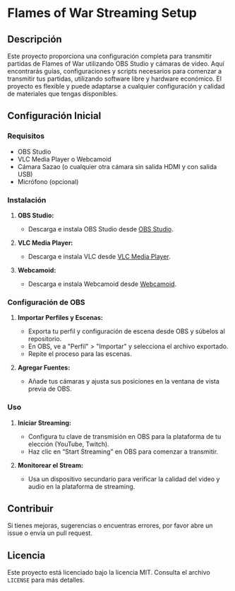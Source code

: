 # Flames of War Streaming Setup

## Descripción
Este proyecto proporciona una configuración completa para transmitir partidas de Flames of War utilizando OBS Studio y cámaras de video. Aquí encontrarás guías, configuraciones y scripts necesarios para comenzar a transmitir tus partidas, utilizando software libre y hardware económico. El proyecto es flexible y puede adaptarse a cualquier configuración y calidad de materiales que tengas disponibles.

## Configuración Inicial

### Requisitos
- OBS Studio
- VLC Media Player o Webcamoid
- Cámara Sazao (o cualquier otra cámara sin salida HDMI y con salida USB)
- Micrófono (opcional)

### Instalación

1. **OBS Studio:**
   - Descarga e instala OBS Studio desde [OBS Studio](https://obsproject.com/).

2. **VLC Media Player:**
   - Descarga e instala VLC desde [VLC Media Player](https://www.videolan.org/vlc/).

3. **Webcamoid:**
   - Descarga e instala Webcamoid desde [Webcamoid](https://webcamoid.github.io/).

### Configuración de OBS

1. **Importar Perfiles y Escenas:**
   - Exporta tu perfil y configuración de escena desde OBS y súbelos al repositorio.
   - En OBS, ve a "Perfil" > "Importar" y selecciona el archivo exportado.
   - Repite el proceso para las escenas.

2. **Agregar Fuentes:**
   - Añade tus cámaras y ajusta sus posiciones en la ventana de vista previa de OBS.

### Uso

1. **Iniciar Streaming:**
   - Configura tu clave de transmisión en OBS para la plataforma de tu elección (YouTube, Twitch).
   - Haz clic en “Start Streaming” en OBS para comenzar a transmitir.

2. **Monitorear el Stream:**
   - Usa un dispositivo secundario para verificar la calidad del video y audio en la plataforma de streaming.

## Contribuir

Si tienes mejoras, sugerencias o encuentras errores, por favor abre un issue o envía un pull request.

## Licencia
Este proyecto está licenciado bajo la licencia MIT. Consulta el archivo `LICENSE` para más detalles.
